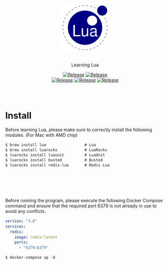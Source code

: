 
<br/>

<div align="center">

<img src="./images/lua.png" width="150" height="150" alt="Lua Image">

<br/>
<br/>

Learning Lua

[![Release](https://img.shields.io/badge/-🔵_Lua-blue)](https://www.lua.org/) [![Release](https://img.shields.io/badge/-📚_Documentation-brightgreen)](https://www.lua.org/docs.html) <br/>
[![Release](https://img.shields.io/badge/🎉_Busted-lightblue)](https://github.com/lunarmodules/busted)
[![Release](https://img.shields.io/badge/%E2%9C%A8%20LuaUnit-yellow)](https://www.tutorialspoint.com/lua/index.htm) [![Release](https://img.shields.io/badge/📌_Lua_Style_Guide-gray)](https://github.com/luarocks/lua-style-guide) <br/>
</div>

<br/><br/>

# Install

Before learning Lua, please make sure to correctly install the following modules. (For Mac with AMD chip)

```shell
$ brew install lua                 # Lua
$ brew install luarocks            # LuaRocks
$ luarocks install luaunit         # LuaUnit
$ luarocks install busted          # Busted
$ luarocks install redis-lua       # Redis Lua
```

<br/><br/><br/><br/>

Before running the program, please execute the following Docker Compose command and ensure that the required port 6379
is not already in use to avoid any conflicts.

```yaml
version: "3.8"
services:
  redis:
    image: redis:latest
    ports:
      - "6379:6379"
```

```shell
$ docker-compose up -d
```
